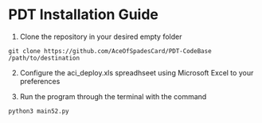 # PDT Installation Guide
1. Clone the repository in your desired empty folder
```
git clone https://github.com/AceOfSpadesCard/PDT-CodeBase /path/to/destination
```

2. Configure the aci_deploy.xls spreadhseet using Microsoft Excel to your preferences

3. Run the program through the terminal with the command
```
python3 main52.py
```
